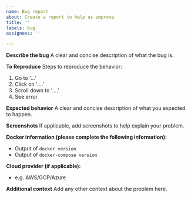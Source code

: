 ```yaml
---
name: Bug report
about: Create a report to help us improve
title: ''
labels: bug
assignees: ''

---
```


**Describe the bug**
A clear and concise description of what the bug is.

**To Reproduce**
Steps to reproduce the behavior:
1. Go to '...'
2. Click on '....'
3. Scroll down to '....'
4. See error

**Expected behavior**
A clear and concise description of what you expected to happen.

**Screenshots**
If applicable, add screenshots to help explain your problem.

**Docker information (please complete the following information):**
 - Output of `docker version`
 - Output of `docker-compose version`

**Cloud provider (if applicable):**
  - e.g. AWS/GCP/Azure

**Additional context**
Add any other context about the problem here.
